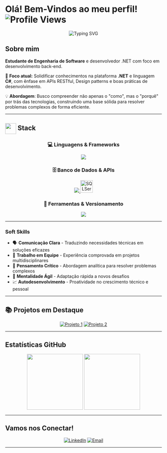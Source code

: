 #  Olá! Bem-Vindos ao meu perfil! ![Profile Views](https://komarev.com/ghpvc/?username=zosein&color=blueviolet&style=flat-square&label=Visitantes)

<div align="center">

  
  ![Typing SVG](https://readme-typing-svg.herokuapp.com?font=Fira+Code&pause=1000&color=3333FF&center=true&vCenter=true&width=435&lines=Estudante+de+Engenharia+de+Software;Desenvolvedor+.NET+%7C+C%23;)
  
</div>

##  Sobre mim

**Estudante de Engenharia de Software** e desenvolvedor .NET com foco em desenvolvimento back-end.

🎯 **Foco atual:** Solidificar conhecimentos na plataforma **.NET** e linguagem **C#**, com ênfase em APIs RESTful, Design patterns e boas práticas de desenvolvimento.

💡 **Abordagem**: Busco compreender não apenas o "como", mas o "porquê" por trás das tecnologias, construindo uma base sólida para resolver problemas complexos de forma eficiente.

---

## <img align="center" src="https://media4.giphy.com/media/v1.Y2lkPTc5MGI3NjExa2d6YXV2Y3V5aW0yb2JkYmo3cjR2ODB1em1pa2M1ajd5bWs0ODlnNSZlcD12MV9pbnRlcm5hbF9naWZfYnlfaWQmY3Q9cw/lr1QZ7prMwwkqSSVLa/giphy.gif" width ="35"/> Stack

<div align="center">

### 💻 Linguagens & Frameworks
<div>
  <a href="https://skillicons.dev">
    <img src="https://skillicons.dev/icons?i=cs,dotnet" />
  </a>
</div>

### 🗄️ Banco de Dados & APIs
<div>
  <a href="https://skillicons.dev">
    <img src="https://skillicons.dev/icons?i=mysql,postgres,mongodb,postman" />
    <img title="SQLServer" src="https://github.com/user-attachments/assets/b4c60bd6-5a64-4e5a-b263-104aeda77a99" alt="SQLServer" width="40">
  </a>
</div>

  


### 🔧 Ferramentas & Versionamento

<div>
  <a href="https://skillicons.dev">
    <img src="https://skillicons.dev/icons?i=visualstudio,vscode,rider,git,github" />
  </a>
</div>

</div>

---
###  **Soft Skills**
- 🗣️ **Comunicação Clara** - Traduzindo necessidades técnicas em soluções eficazes
- 👥 **Trabalho em Equipe** - Experiência comprovada em projetos multidisciplinares
- 🧠 **Pensamento Crítico** - Abordagem analítica para resolver problemas complexos
- 🚀 **Mentalidade Ágil** - Adaptação rápida a novos desafios
- 📈 **Autodesenvolvimento** - Proatividade no crescimento técnico e pessoal

---

## 📚 Projetos em Destaque

<div align="center">

[![Projeto 1](https://github-readme-stats.vercel.app/api/pin/?username=zosein&repo=ContabiliHub-API&theme=tokyonight)](https://github.com/zosein/ContabiliHub-API)
[![Projeto 2](https://github-readme-stats.vercel.app/api/pin/?username=zosein&repo=lumibook-prototipo&theme=tokyonight)](https://github.com/zosein/lumibook-prototipo)

</div>

---

##  Estatísticas GitHub

<div align="center">
  
  <img height="180em" src="https://github-readme-stats.vercel.app/api?username=zosein&show_icons=true&theme=tokyonight&hide_border=true&locale=pt-br&rank_icon=github"/>
    
  <img height="180em" src="https://github-readme-stats.vercel.app/api/top-langs/?username=zosein&layout=compact&langs_count=7&theme=tokyonight"/>
  
</div>

---

##  Vamos nos Conectar!

<div align="center">

[![LinkedIn](https://skillicons.dev/icons?i=linkedin)](https://linkedin.com/in/italoanc)
[![Email](https://skillicons.dev/icons?i=gmail)](mailto:italoledz@gmail.com)


</div>

---
